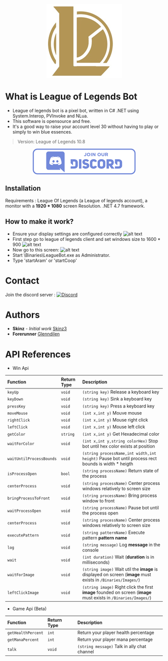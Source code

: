 
<p align="center">
  <img  src="icon.jpg">
</p>

# What is League of Legends Bot

  * League of legends bot is a pixel bot, written in C# .NET using System.Interop, PVInvoke and NLua. 
  * This software is opensource and free.
  * It's a good way to raise your account level 30 without having to play or simply to win blue essences.

  > Version: League of Legends 10.8

  [<p align="center"><img src="discord.png"></p>](https://discord.gg/cB8qtcE)

  




## Installation

   Requirements : League Of Legends (a League of legends account), a monitor with a **1920 * 1080** screen Resolution. 
   .NET 4.7 framework.
  
## How to make it work?

   * Ensure your display settings are configured correctly
    ![alt text](https://i.imgur.com/h3BZVJX.png)  
   * First step go to league of legends client and set windows size to 1600 * 900
   ![alt text](https://puu.sh/FyhQs/e8a84b1ad9.png)
   * Now go to this screen: 
   ![alt text](https://puu.sh/FyhP1/9c3a9c8aac.png)
   * Start \Binaries\LeagueBot.exe as Administrator.
   * Type 'startAram' or 'startCoop'
	 
# Contact

   Join the discord server : [![Discord](https://discordapp.com/api/guilds/700654362841579571/widget.png)](https://discord.gg/cB8qtcE)

# Authors

   * **Skinz** - *Initial work* [Skinz3](https://github.com/Skinz3)
   * **Forerunner**  [Glenndilen](https://github.com/glenndilen)

# API References

* Win Api

| Function | Return Type | Description |
| :--- | :--- | :--- |
| `keyUp` | `void` |  `(string key)` Release a keyboard key |
| `keyDown` | `void` | `(string key)`  Sink a keyboard key |
| `pressKey` | `void` | `(string key)`  Press a keyboard key |
| `moveMouse` | `void` |  `(int x,int y)` Mouve mouse |
| `rightClick` | `void` |  `(int x,int y)` Mouse right click |
| `leftClick` | `void` |  `(int x,int y)` Mouse left click |
| `getColor` | `string` |  `(int x,int y)` Get Hexadecimal color |
| `waitForColor` | `void` |  `(int x,int y,string colorHex)` Stop bot until hex color exists at position |
| `waitUntilProcessBounds` | `void` |  `(string processName,int width,int height)` Pause bot until process rect bounds is width * heigth |
| `isProcessOpen` | `bool` |  `(string processName)` Return state of the process |
| `centerProcess` | `void` |  `(string processName)` Center process windows relatively to screen size |
| `bringProcessToFront` | `void` |  `(string processName)` Bring process window to front |
| `waitProcessOpen` | `void` |  `(string processName)` Pause bot until the process open |
| `centerProcess` | `void` |  `(string processName)` Center process windows relatively to screen size |
| `executePattern` | `void` |  `(string patternName)` Execute pattern **pattern name** |
| `log` | `void` |  `(string message)` Log **message** in the console |
| `wait` | `void` |  `(int duration)` Wait (**duration** is in milliseconds) |
| `waitForImage` | `void` |  `(string image)` Wait util the **image** is displayed on screen (**image** must exists in `/Binaries/Images/`) |
| `leftClickImage` | `void` |  `(string image)` Right click the first **image** founded on screen (**image** must exists in `/Binaries/Images/`) |

* Game Api (Beta)

| Function | Return Type | Description |
| :--- | :--- | :--- |
| `getHealthPercent` | `int` |  Return your player health percentage |
| `getManaPercent` | `int` |  Return your player mana percentage |
| `talk` | `void` |  `(string message)` Talk in ally chat channel |